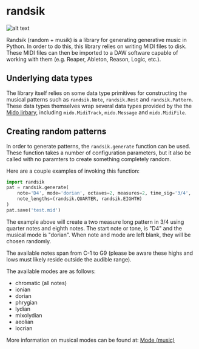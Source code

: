 # randsik

![alt text](https://travis-ci.org/travishathaway/randsik.png?branch=master "Travis CI Status")

Randsik (random + musik) is a library for generating generative music in Python. In order
to do this, this library relies on writing MIDI files to disk. These MIDI files can then
be imported to a DAW software capable of working with them (e.g. Reaper, Ableton, Reason, Logic, etc.).

## Underlying data types
The library itself relies on some data type primitives for constructing the musical patterns such as
`randsik.Note`, `randsik.Rest` and `randsik.Pattern`. These data types themselves wrap several data types
provided by the the [Mido lirbary](https://mido.readthedocs.io/en/latest/), including `mido.MidiTrack`,
`mido.Message` and `mido.MidiFile`.

## Creating random patterns
In order to generate patterns, the `randsik.generate` function can be used. These function takes
a number of configuration parameters, but it also be called with no paramters to create something
completely random.

Here are a couple examples of invoking this function:

```python
import randsik
pat = randsik.generate(
    note='D4', mode='dorian', octaves=2, measures=2, time_sig='3/4',
    note_lengths=(randsik.QUARTER, randsik.EIGHTH)
)
pat.save('test.mid')
```

The example above will create a two measure long pattern in 3/4 using quarter notes and eighth notes. 
The start note or tone, is "D4" and the musical mode is "dorian". When note and mode are left blank,
they will be chosen randomly.

The available notes span from C-1 to G9 (please be aware these highs and lows must likely reside outside
the audible range).

The available modes are as follows:

- chromatic (all notes)
- ionian
- dorian
- phrygian
- lydian
- mixolydian
- aeolian
- locrian

More information on musical modes can be found at: [Mode (music)](https://en.wikipedia.org/wiki/Mode_\(music\))

